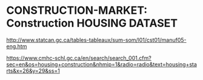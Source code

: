 # CONSTRUCTION-MARKET: Construction HOUSING DATASET
http://www.statcan.gc.ca/tables-tableaux/sum-som/l01/cst01/manuf05-eng.htm


https://www.cmhc-schl.gc.ca/en/search/search_001.cfm?sec=en&os=housing+construction&nhmip=1&radio=radio&text=housing+starts&x=26&y=29&ss=1
